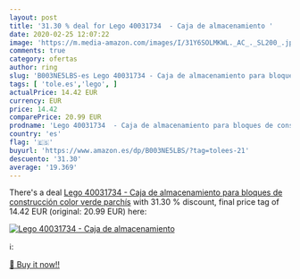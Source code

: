 ```yaml
---
layout: post
title: '31.30 % deal for Lego 40031734  - Caja de almacenamiento '
date: 2020-02-25 12:07:22
image: 'https://m.media-amazon.com/images/I/31Y6SOLMKWL._AC_._SL200_.jpg'
comments: true
category: ofertas
author: ring
slug: 'B003NE5LBS-es Lego 40031734 - Caja de almacenamiento para bloques de...'
tags: [ 'tole.es','lego', ]
actualPrice: 14.42 EUR
currency: EUR
price: 14.42
comparePrice: 20.99 EUR
prodname: 'Lego 40031734  - Caja de almacenamiento para bloques de construcción color verde parchís'
country: 'es'
flag: '🇪🇸'
buyurl: 'https://www.amazon.es/dp/B003NE5LBS/?tag=tolees-21'
descuento: '31.30'
average: '19.369'
---
```


There's a deal [Lego 40031734  - Caja de almacenamiento para bloques de construcción color verde parchís](https://www.amazon.es/dp/B003NE5LBS/?tag=tolees-21)  with  31.30 % discount, final price tag of  14.42 EUR (original: 20.99 EUR) here:

[![Lego 40031734  - Caja de almacenamiento ](https://m.media-amazon.com/images/I/31Y6SOLMKWL._AC_._SL200_.jpg)](https://www.amazon.es/dp/B003NE5LBS/?tag=tolees-21)

ℹ️:


[🛒 Buy it now!!](https://www.amazon.es/dp/B003NE5LBS/?tag=tolees-21)
